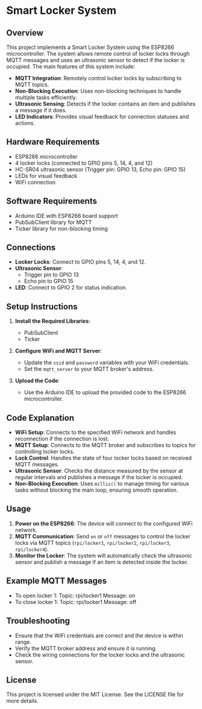 # Smart Locker System

## Overview

This project implements a Smart Locker System using the ESP8266 microcontroller. The system allows remote control of locker locks through MQTT messages and uses an ultrasonic sensor to detect if the locker is occupied. The main features of this system include:

- **MQTT Integration**: Remotely control locker locks by subscribing to MQTT topics.
- **Non-Blocking Execution**: Uses non-blocking techniques to handle multiple tasks efficiently.
- **Ultrasonic Sensing**: Detects if the locker contains an item and publishes a message if it does.
- **LED Indicators**: Provides visual feedback for connection statuses and actions.

## Hardware Requirements

- ESP8266 microcontroller
- 4 locker locks (connected to GPIO pins 5, 14, 4, and 12)
- HC-SR04 ultrasonic sensor (Trigger pin: GPIO 13, Echo pin: GPIO 15)
- LEDs for visual feedback
- WiFi connection

## Software Requirements

- Arduino IDE with ESP8266 board support
- PubSubClient library for MQTT
- Ticker library for non-blocking timing

## Connections

- **Locker Locks**: Connect to GPIO pins 5, 14, 4, and 12.
- **Ultrasonic Sensor**: 
  - Trigger pin to GPIO 13
  - Echo pin to GPIO 15
- **LED**: Connect to GPIO 2 for status indication.

## Setup Instructions

1. **Install the Required Libraries**:
   - PubSubClient
   - Ticker

2. **Configure WiFi and MQTT Server**:
   - Update the `ssid` and `password` variables with your WiFi credentials.
   - Set the `mqtt_server` to your MQTT broker's address.

3. **Upload the Code**:
   - Use the Arduino IDE to upload the provided code to the ESP8266 microcontroller.

## Code Explanation

- **WiFi Setup**: Connects to the specified WiFi network and handles reconnection if the connection is lost.
- **MQTT Setup**: Connects to the MQTT broker and subscribes to topics for controlling locker locks.
- **Lock Control**: Handles the state of four locker locks based on received MQTT messages.
- **Ultrasonic Sensor**: Checks the distance measured by the sensor at regular intervals and publishes a message if the locker is occupied.
- **Non-Blocking Execution**: Uses `millis()` to manage timing for various tasks without blocking the main loop, ensuring smooth operation.

## Usage

1. **Power on the ESP8266**: The device will connect to the configured WiFi network.
2. **MQTT Communication**: Send `on` or `off` messages to control the locker locks via MQTT topics (`rpi/locker1`, `rpi/locker2`, `rpi/locker3`, `rpi/locker4`).
3. **Monitor the Locker**: The system will automatically check the ultrasonic sensor and publish a message if an item is detected inside the locker.

## Example MQTT Messages

- To open locker 1: 
Topic: rpi/locker1
Message: on
- To close locker 1:
Topic: rpi/locker1
Message: off

## Troubleshooting

- Ensure that the WiFi credentials are correct and the device is within range.
- Verify the MQTT broker address and ensure it is running.
- Check the wiring connections for the locker locks and the ultrasonic sensor.

## License

This project is licensed under the MIT License. See the LICENSE file for more details.
